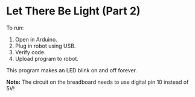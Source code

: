 # Let There Be Light (Part 2)

To run:

1. Open in Arduino.
1. Plug in robot using USB.
1. Verify code.
1. Upload program to robot.

This program makes an LED blink on and off forever.

**Note:** The circuit on the breadboard needs to use digital pin 10 instead of 5V!
